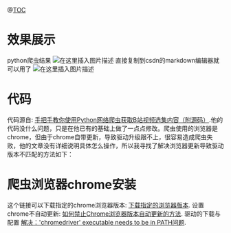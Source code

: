 ﻿@[TOC](使用Python网络爬虫获取B站视频选集内容，并转换成csdn标题的形式，方便做笔记（附源码）)
# 效果展示
python爬虫结果
![在这里插入图片描述](https://img-blog.csdnimg.cn/6d716c63035a4aedb978980c07312cbb.png?x-oss-process=image/watermark,type_ZHJvaWRzYW5zZmFsbGJhY2s,shadow_50,text_Q1NETiBASmVmZnJleUxlYWw=,size_20,color_FFFFFF,t_70,g_se,x_16)
直接复制到csdn的markdown编辑器就可以用了
![在这里插入图片描述](https://img-blog.csdnimg.cn/d17f245f46da411e8f2f8b0282404b63.png?x-oss-process=image/watermark,type_ZHJvaWRzYW5zZmFsbGJhY2s,shadow_50,text_Q1NETiBASmVmZnJleUxlYWw=,size_20,color_FFFFFF,t_70,g_se,x_16)


# 代码



代码源自: [手把手教你使用Python网络爬虫获取B站视频选集内容（附源码）](https://blog.csdn.net/pdcfighting/article/details/120446254).他的代码没什么问题，只是在他已有的基础上做了一点点修改。爬虫使用的浏览器是chrome，但由于chrome自带更新，导致驱动升级跟不上，很容易造成爬虫失败，他的文章没有详细说明具体怎么操作，所以我寻找了解决浏览器更新导致驱动版本不匹配的方法如下：
# 爬虫浏览器chrome安装
这个链接可以下载指定的chrome浏览器版本: [下载指定的浏览器版本](https://chromium.cypress.io/).
设置chrome不自动更新: [如何禁止Chrome浏览器版本自动更新的方法](https://blog.csdn.net/ffffffff8/article/details/104003450).
驱动的下载与配置 [解决：'chromedriver' executable needs to be in PATH问题](https://blog.csdn.net/weixin_41990913/article/details/90936149).


